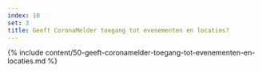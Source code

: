 ```yaml
---
index: 10
set: 3
title: Geeft CoronaMelder toegang tot evenementen en locaties?
---
```

{% include content/50-geeft-coronamelder-toegang-tot-evenementen-en-locaties.md %}
